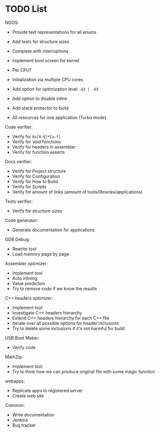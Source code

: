 TODO List
=========

NGOS:

- Provide text representations for all enums
- Add tests for structure sizes
- Complete with interruptions
- Implement boot screen for kernel
- Per CPU?
- Initialization via multiple CPU cores

- Add option for optimization level `-O2 | -O3`
- Add option to disable inline
- Add stack protector to build
- All resources for one application (Turbo mode)



Code verifier:

- Verify for `0x[0-9]*[a-f]`
- Verify for void functions
- Verify for headers in assembler
- Verify for function asserts



Docs verifier:

- Verify for Project structure
- Verify for Configuration
- Verify for How to Build
- Verify for Scripts
- Verify for amount of links (amount of tools/libraries/applications)



Tests verifier:

- Verify for structure sizes



Code generator:

- Generate documentation for applications



GDB Debug:

- Rewrite tool
- Load memory page by page



Assembler optimizer:

- Implement tool
- Auto inlining
- Value prediction
- Try to remove code if we know the results



C++ headers optimizer:

- Implement tool
- Investigate C++ headers hierarchy
- Extend C++ headers hierarchy for each C++ file
- Iterate over all possible options for header inclusions
- Try to delete some inclusions if it's not harmful for build



USB Boot Maker:

- Verify code



MathZip:

- Implement tool
- Try to think how we can produce original file with some magic function



webapps:

- Replicate apps to registered server
- Create web site



Common:

- Write documentation
- Jenkins
- Bug tracker

